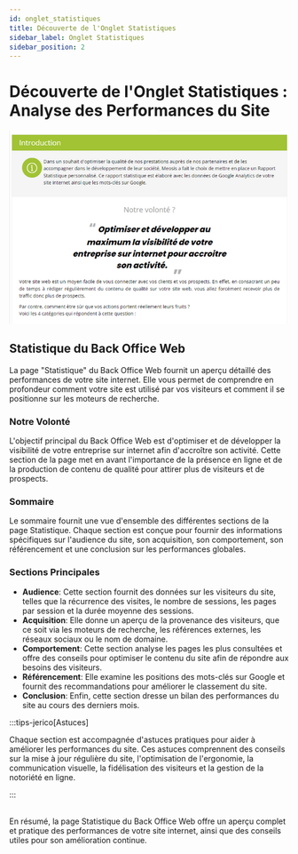 ```yaml
---
id: onglet_statistiques
title: Découverte de l'Onglet Statistiques
sidebar_label: Onglet Statistiques
sidebar_position: 2
---
```


# Découverte de l'Onglet Statistiques : Analyse des Performances du Site

![Statistiques](./img/7.png)

## Statistique du Back Office Web

La page "Statistique" du Back Office Web fournit un aperçu détaillé des performances de votre site internet. Elle vous permet de comprendre en profondeur comment votre site est utilisé par vos visiteurs et comment il se positionne sur les moteurs de recherche.

### Notre Volonté

L'objectif principal du Back Office Web est d'optimiser et de développer la visibilité de votre entreprise sur internet afin d'accroître son activité. Cette section de la page met en avant l'importance de la présence en ligne et de la production de contenu de qualité pour attirer plus de visiteurs et de prospects.

### Sommaire

Le sommaire fournit une vue d'ensemble des différentes sections de la page Statistique. Chaque section est conçue pour fournir des informations spécifiques sur l'audience du site, son acquisition, son comportement, son référencement et une conclusion sur les performances globales.

### Sections Principales

- **Audience**: Cette section fournit des données sur les visiteurs du site, telles que la récurrence des visites, le nombre de sessions, les pages par session et la durée moyenne des sessions.
- **Acquisition**: Elle donne un aperçu de la provenance des visiteurs, que ce soit via les moteurs de recherche, les références externes, les réseaux sociaux ou le nom de domaine.
- **Comportement**: Cette section analyse les pages les plus consultées et offre des conseils pour optimiser le contenu du site afin de répondre aux besoins des visiteurs.
- **Référencement**: Elle examine les positions des mots-clés sur Google et fournit des recommandations pour améliorer le classement du site.
- **Conclusion**: Enfin, cette section dresse un bilan des performances du site au cours des derniers mois.

:::tips-jerico[Astuces]

Chaque section est accompagnée d'astuces pratiques pour aider à améliorer les performances du site. Ces astuces comprennent des conseils sur la mise à jour régulière du site, l'optimisation de l'ergonomie, la communication visuelle, la fidélisation des visiteurs et la gestion de la notoriété en ligne.

:::

\
En résumé, la page Statistique du Back Office Web offre un aperçu complet et pratique des performances de votre site internet, ainsi que des conseils utiles pour son amélioration continue.